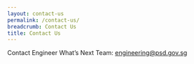 ```yaml
---
layout: contact-us
permalink: /contact-us/
breadcrumb: Contact Us
title: Contact Us
---
```

Contact Engineer What’s Next Team: engineering@psd.gov.sg
